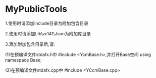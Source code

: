 # MyPublicTools
1.使用时请添加Include目录为附加包含目录

2.使用时请添加Lib\vc141\Json为附加库目录

3.添加附加包含目录后,请:

  (1)在预编译文件stdafx.h中 #include <YcmBase.h>,并打开Base空间 using namespace Base;
  
  (2)在预编译文件stdafx.cpp中 #include <YCcmBase.cpp>
